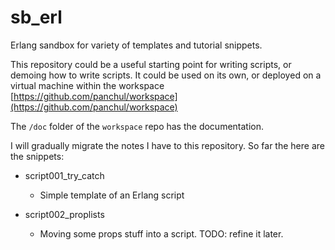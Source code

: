 # sb_erl

Erlang sandbox for variety of templates and tutorial snippets.

This repository could be a useful starting point for writing scripts, or demoing how to write scripts.
It could be used on its own, or deployed on a virtual machine within the workspace [https://github.com/panchul/workspace](https://github.com/panchul/workspace)

The ```/doc``` folder of the ```workspace``` repo has the documentation. 

I will gradually migrate the notes I have to this repository. So far the here are the snippets:

+ script001_try_catch
     - Simple template of an Erlang script
       

+ script002_proplists
     - Moving some props stuff into a script. TODO: refine it later.
     
     
     